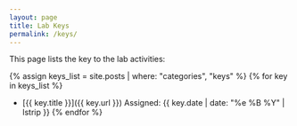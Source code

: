 ```yaml
---
layout: page
title: Lab Keys
permalink: /keys/
---
```


This page lists the key to the lab activities:

{% assign keys_list = site.posts | where: "categories", "keys" %}
{% for key in keys_list %}
* [{{ key.title }}]({{ key.url }}) Assigned: {{ key.date | date: "%e %B %Y" | lstrip }}
{% endfor %}